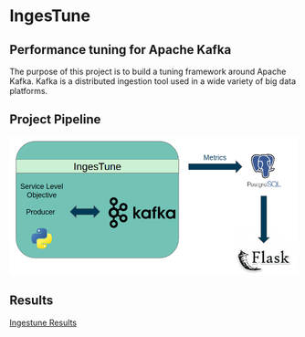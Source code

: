 # IngesTune
## Performance tuning for Apache Kafka

The purpose of this project is to build a tuning framework around Apache Kafka.
Kafka is a distributed ingestion tool used in a wide variety of big data platforms.



## Project Pipeline

![alt](https://github.com/chrischaplin/IngesTune/blob/master/figs/pipeline.png)



## Results

[Ingestune Results](http://www.ingestune.com)